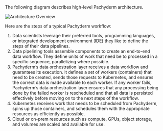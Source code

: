 The following diagram describes high-level Pachyderm architecture.

![Architecture Overview](/svekars/scenarios/getting-started/assets/steps-Pachyderm-stack-diagram_latest.png)

Here are the steps of a typical Pachyderm workflow:

1. Data scientists leverage their preferred tools, programming languages,
or integrated development environment (IDE) they like to define the steps
of their data pipelines.
1. Data pipelining tools assemble components to create an end-to-end data
workflow. They define units of work that need be to processed in a specific
sequence, parallelizing where possible.
1. Pachyderm’s data orchestration layer receives a data workflow and
guarantees its execution. It defines a set of workers (containers) that
need to be created, sends those requests to Kubernetes, and ensures the
correct data is made available to each worker. If any worker fails,
Pachyderm’s data orchestration layer ensures that any processing being
done by the failed worker is rescheduled and that all data is persisted
effectively before moving on to the next steps of the workflow.
1. Kubernetes receives work that needs to be scheduled from Pachyderm,
spins up those containers, and schedules them with the appropriate
resources as efficiently as possible.
1. Cloud or on-prem resources such as compute, GPUs, object storage, and
volumes are scaled and available for use.

